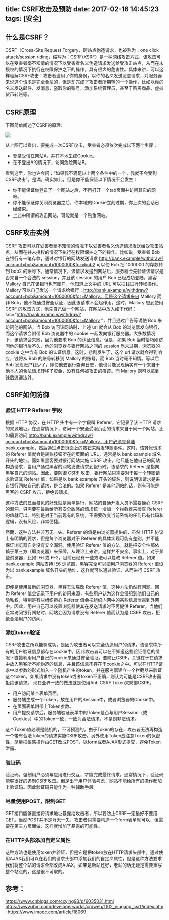 title: CSRF攻击及预防
date: 2017-02-16 14:45:23
tags: [安全]
---
## 什么是CSRF？

CSRF（Cross-Site Request Forgery，跨站点伪造请求，也被称为：one click attack/session riding，缩写为：CSRF/XSRF）是一种网络攻击方式，该攻击可以在受害者毫不知情的情况下以受害者名义伪造请求发送给受攻击站点，从而在未授权的情况下执行在权限保护之下的操作，具有很大的危害性。具体来讲，可以这样理解CSRF攻击：攻击者盗用了你的身份，以你的名义发送恶意请求，对服务器来说这个请求是完全合法的，但是却完成了攻击者所期望的一个操作，比如以你的名义发送邮件、发消息，盗取你的账号，添加系统管理员，甚至于购买商品、虚拟货币转账等。

## CSRF原理
下图简单阐述了CSRF的原理:

![](http://7xq1il.com1.z0.glb.clouddn.com/csrf.jpg)

从上图可以看出，要完成一次CSRF攻击，受害者必须依次完成以下两个步骤：

- 登录受信任网站A，并在本地生成Cookie。
- 在不登出A的情况下，访问危险网站B。

看到这里，你也许会问：“如果我不满足以上两个条件中的一个，我就不会受到CSRF攻击”。是滴，确实如此，但是你不能保证以下情况不会发生：

- 你不能保证你登录了一个网站之后，不再打开一个tab页面并访问其它的网站。
- 你不能保证你关闭浏览器之后，你本地的Cookie立刻过期，你上次的会话已经结束。
- 上述中所谓的攻击网站，可能就是一个钓鱼网站。

## CSRF攻击实例

CSRF 攻击可以在受害者毫不知情的情况下以受害者名义伪造请求发送给受攻击站点，从而在并未授权的情况下执行在权限保护之下的操作。比如说，受害者 Bob 在银行有一笔存款，通过对银行的网站发送请求 http://bank.example/withdraw?account=bob&amount=1000000&for=bob2 可以使 Bob 把 1000000 的存款转到 bob2 的账号下。通常情况下，该请求发送到网站后，服务器会先验证该请求是否来自一个合法的 session，并且该 session 的用户 Bob 已经成功登陆。黑客 Mallory 自己在该银行也有账户，他知道上文中的 URL 可以把钱进行转帐操作。Mallory 可以自己发送一个请求给银行：http://bank.example/withdraw?account=bob&amount=1000000&for=Mallory。但是这个请求来自 Mallory 而非 Bob，他不能通过安全认证，因此该请求不会起作用。这时，Mallory 想到使用 CSRF 的攻击方式，他先自己做一个网站，在网站中放入如下代码： src=”http://bank.example/withdraw?account=bob&amount=1000000&for=Mallory ”，并且通过广告等诱使 Bob 来访问他的网站。当 Bob 访问该网站时，上述 url 就会从 Bob 的浏览器发向银行，而这个请求会附带 Bob 浏览器中的 cookie 一起发向银行服务器。大多数情况下，该请求会失败，因为他要求 Bob 的认证信息。但是，如果 Bob 当时恰巧刚访问他的银行后不久，他的浏览器与银行网站之间的 session 尚未过期，浏览器的 cookie 之中含有 Bob 的认证信息。这时，悲剧发生了，这个 url 请求就会得到响应，钱将从 Bob 的账号转移到 Mallory 的账号，而 Bob 当时毫不知情。等以后 Bob 发现账户钱少了，即使他去银行查询日志，他也只能发现确实有一个来自于他本人的合法请求转移了资金，没有任何被攻击的痕迹。而 Mallory 则可以拿到钱后逍遥法外。

## CSRF如何防御

### 验证 HTTP Referer 字段

根据 HTTP 协议，在 HTTP 头中有一个字段叫 Referer，它记录了该 HTTP 请求的来源地址。在通常情况下，访问一个安全受限页面的请求来自于同一个网站，比如需要访问 http://bank.example/withdraw?account=bob&amount=1000000&for=Mallory，用户必须先登陆 bank.example，然后通过点击页面上的按钮来触发转账事件。这时，该转帐请求的 Referer 值就会是转账按钮所在的页面的 URL，通常是以 bank.example 域名开头的地址。而如果黑客要对银行网站实施 CSRF 攻击，他只能在他自己的网站构造请求，当用户通过黑客的网站发送请求到银行时，该请求的 Referer 是指向黑客自己的网站。因此，要防御 CSRF 攻击，银行网站只需要对于每一个转账请求验证其 Referer 值，如果是以 bank.example 开头的域名，则说明该请求是来自银行网站自己的请求，是合法的。如果 Referer 是其他网站的话，则有可能是黑客的 CSRF 攻击，拒绝该请求。

这种方法的显而易见的好处就是简单易行，网站的普通开发人员不需要操心 CSRF 的漏洞，只需要在最后给所有安全敏感的请求统一增加一个拦截器来检查 Referer 的值就可以。特别是对于当前现有的系统，不需要改变当前系统的任何已有代码和逻辑，没有风险，非常便捷。

然而，这种方法并非万无一失。Referer 的值是由浏览器提供的，虽然 HTTP 协议上有明确的要求，但是每个浏览器对于 Referer 的具体实现可能有差别，并不能保证浏览器自身没有安全漏洞。使用验证 Referer 值的方法，就是把安全性都依赖于第三方（即浏览器）来保障，从理论上来讲，这样并不安全。事实上，对于某些浏览器，比如 IE6 或 FF2，目前已经有一些方法可以篡改 Referer 值。如果 bank.example 网站支持 IE6 浏览器，黑客完全可以把用户浏览器的 Referer 值设为以 bank.example 域名开头的地址，这样就可以通过验证，从而进行 CSRF 攻击。

即便是使用最新的浏览器，黑客无法篡改 Referer 值，这种方法仍然有问题。因为 Referer 值会记录下用户的访问来源，有些用户认为这样会侵犯到他们自己的隐私权，特别是有些组织担心 Referer 值会把组织内网中的某些信息泄露到外网中。因此，用户自己可以设置浏览器使其在发送请求时不再提供 Referer。当他们正常访问银行网站时，网站会因为请求没有 Referer 值而认为是 CSRF 攻击，拒绝合法用户的访问。

### 添加token验证
CSRF攻击之所以能够成功，是因为攻击者可以完全伪造用户的请求，该请求中所有的用户验证信息都存在cookie中，因此攻击者可以在不知道这些验证信息的情况下直接利用用户自己的cookie来通过安全验证。要防止CSRF，关键在于在请求中放入黑客所不能伪造的信息，并且该信息不存在于cookie之中。可以在HTTP请求中以参数的形式加入一个随机产生的token，并在服务器建立一个拦截器来验证这个token，如果请求中没有token或者token不正确，则认为可能是CSRF攻击而拒绝该请求。
 现在业界一致的做法就是使用Anti CSRF Token来防御CSRF。

- 用户访问某个表单页面。
- 服务端生成一个Token，放在用户的Session中，或者浏览器的Cookie中。
- 在页面表单附带上Token参数。
- 用户提交请求后，服务端验证表单中的Token是否与用户Session（或Cookies）中的Token一致，一致为合法请求，不是则非法请求。

这个Token值必须是随机的，不可预测的。由于Token的存在，攻击者无法再构造一个带有合法Token的请求实施CSRF攻击。另外使用Token应注意Token的保密性，尽量把敏感操作由GET改成POST，以form或者AJAX形式提交，避免Token泄露。

### 验证码
验证码，强制用户必须与应用进行交互，才能完成最终请求。通常情况下，验证码能够很好的遏制CSRF攻击。但是出于用户体验考虑，网站不能给所有的操作都加上验证码。因此验证码只能作为一种辅助手段。

### 尽量使用POST，限制GET
GET接口能够直接将请求地址暴露给攻击者，所以要防止CSRF一定最好不要用GET。当然POST并不是万无一失，攻击者只需要构造一个form表单就可以，但需要在第三方页面做，这样就增加了暴露的可能性。

### 在HTTP头部添加自定义属性
这种方法也是使用token并验证，但是它是把token放在HTTP请求头部中。通过使用AJAX我们可以在我们的请求头部中添加我们的自定义属性，但是这种方法要求我们将整个站的请求全部改成AJAX，如果是新站还好，老站的话无疑是需要重写整个站点的，这是很不可取的。

## 参考：
https://www.cnblogs.com/cxying93/p/6035031.html
https://www.ibm.com/developerworks/cn/web/1102_niugang_csrf/index.html
https://www.imooc.com/article/18069